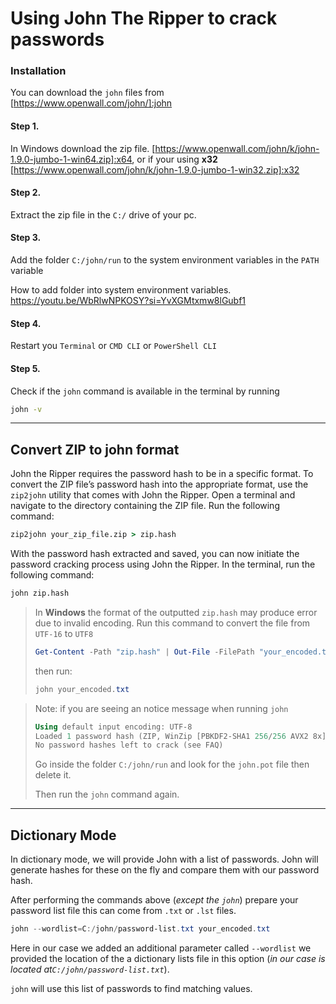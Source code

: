 # Using John The Ripper to crack passwords

### Installation

You can download the `john` files from [https://www.openwall.com/john/]:john

#### Step 1.

In Windows download the zip file. [https://www.openwall.com/john/k/john-1.9.0-jumbo-1-win64.zip]:x64, or if your using **x32** [https://www.openwall.com/john/k/john-1.9.0-jumbo-1-win32.zip]:x32

#### Step 2.

Extract the zip file in the `C:/` drive of your pc.

#### Step 3.

Add the folder `C:/john/run` to the system environment variables in the `PATH` variable

How to add folder into system environment variables. https://youtu.be/WbRlwNPKOSY?si=YvXGMtxmw8lGubf1

#### Step 4.

Restart you `Terminal` or `CMD CLI` or `PowerShell CLI`

#### Step 5.

Check if the `john` command is available in the terminal by  running

```cmd
john -v
```

***

## Convert ZIP to john format

John the Ripper requires the password hash to be in a specific format. To convert the ZIP file’s password hash into the appropriate format, use the `zip2john` utility that comes with John the Ripper. Open a terminal and navigate to the directory containing the ZIP file. Run the following command:

```cmd
zip2john your_zip_file.zip > zip.hash
```

With the password hash extracted and saved, you can now initiate the password cracking process using John the Ripper. In the terminal, run the following command:

```cmd
john zip.hash
```

> In **Windows** the format of the outputted `zip.hash` may produce error due to invalid encoding.  Run this command to convert the file from `UTF-16` to `UTF8`
>
> ```powershell
> Get-Content -Path "zip.hash" | Out-File -FilePath "your_encoded.txt" -Encoding utf8
> ```
>
> then run:
>
> ```powershell
> john your_encoded.txt
> ```

> Note: if you are seeing an notice message when running `john`
>
> ```powershell
> Using default input encoding: UTF-8
> Loaded 1 password hash (ZIP, WinZip [PBKDF2-SHA1 256/256 AVX2 8x])
> No password hashes left to crack (see FAQ)
> ```
>
> Go inside the folder `C:/john/run` and look for the `john.pot` file then delete it.
>
> Then run the `john` command again.

***

## Dictionary Mode

In dictionary mode, we will provide John with a list of passwords. John will generate hashes for these on the fly and compare them with our password hash.

After performing the commands above (*except the `john`*) prepare your password list file this can come from `.txt` or `.lst` files.

```powershell
john --wordlist=C:/john/password-list.txt your_encoded.txt
```

Here in our case we added an additional parameter called `--wordlist` we provided the location of the a dictionary lists file in this option (*in our case is located at`C:/john/password-list.txt`*).

`john` will use this list of passwords to find matching values.

